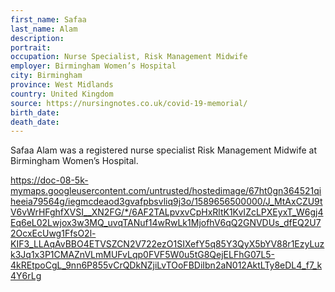 ```yaml
---
first_name: Safaa
last_name: Alam
description: 
portrait: 
occupation: Nurse Specialist, Risk Management Midwife
employer: Birmingham Women’s Hospital
city: Birmingham
province: West Midlands
country: United Kingdom
source: https://nursingnotes.co.uk/covid-19-memorial/
birth_date: 
death_date: 
---
```


Safaa Alam was a registered nurse specialist Risk Management Midwife at Birmingham Women’s Hospital. 

https://doc-08-5k-mymaps.googleusercontent.com/untrusted/hostedimage/67ht0gn364521qiheeia79564g/iegmcdeaod3gvafpbsvliq9j3o/1589656500000/J_MtAxCZU9tV6vWrHFghfXVSI__XN2FG/*/6AF2TALpvxvCpHxRltK1KvIZcLPXEyxT_W6gj4Eq6eL02Lwjox3w3MQ_uvqTANuf14wRwLk1MjofhV6qQ2GNVDUs_dfEQ2U72OcxEcUwg1FfsO2l-KIF3_LLAqAvBBO4ETVSZCN2V722ezO1SIXefY5q85Y3QyX5bYV88r1EzyLuzk3Jq1x3P1CMAZnVLmMUFvLqp0FVF5W0u5tG8QejELFhG07L5-4kREtpoCgL_9nn6P855vCrQDkNZjiLvTOoFBDiIbn2aN012AktLTy8eDL4_f7_k4Y6rLg
